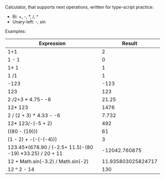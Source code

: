 Calculator, that supports next operations, written for type-script practice:

* Bi: +, -, *, /, ^
* Unary-left: -, sin

Examples:

| Expression                                               | Result             |
| ---                                                      | ---                |
| 1+1                                                      | 2                  |
| 1 - 1                                                    | 0                  |
| 1* 1                                                     | 1                  |
| 1 /1                                                     | 1                  |
| -123                                                     | -123               |
| 123                                                      | 123                |
| 2 /2+3 * 4.75- -6                                        | 21.25              |
| 12* 123                                                  | 1476               |
| 2 / (2 + 3) * 4.33 - -6                                  | 7.732              |
| 12* 123/-(-5 + 2)                                        | 492                |
| ((80 - (19)))                                            | 61                 |
| (1 - 2) + -(-(-(-4)))                                    | 3                  |
| 123.45*(678.90 / (-2.5+ 11.5)-(80 -19) *33.25) / 20 + 11 | -12042.760875      |
| 12 + Math.sin(-3.2) / Math.sin(-2)                       | 11.935803025824717 |
| 12 ^ 2 - 14                                              | 130                |